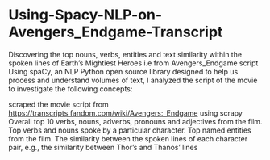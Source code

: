 # Using-Spacy-NLP-on-Avengers_Endgame-Transcript

Discovering the top nouns, verbs, entities and text similarity within the spoken lines of Earth’s Mightiest Heroes i.e from Avengers_Endgame script
Using spaCy, an NLP Python open source library designed to help us process and understand volumes of text, I analyzed the script of the movie to investigate the following concepts:

scraped the movie script from https://transcripts.fandom.com/wiki/Avengers:_Endgame using scrapy
Overall top 10 verbs, nouns, adverbs, pronouns and adjectives from the film.
Top verbs and nouns spoke by a particular character.
Top named entities from the film.
The similarity between the spoken lines of each character pair, e.g., the similarity between Thor’s and Thanos’ lines
